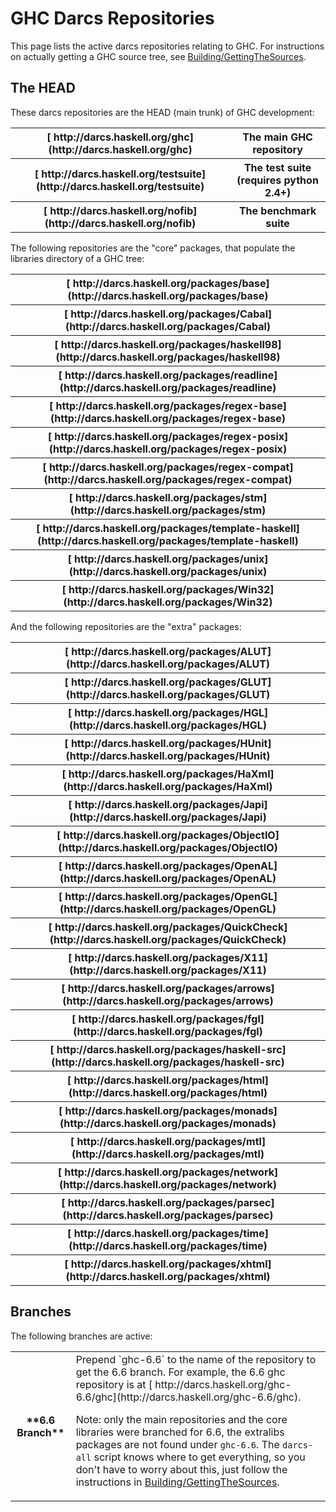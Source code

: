 


# GHC Darcs Repositories



This page lists the active darcs repositories relating to GHC.  For instructions on actually getting a GHC source tree, see [Building/GettingTheSources](building/getting-the-sources).


## The HEAD



These darcs repositories are the HEAD (main trunk) of GHC development:


<table><tr><th>[
http://darcs.haskell.org/ghc](http://darcs.haskell.org/ghc)</th>
<th>The main GHC repository
</th></tr>
<tr><th>[
http://darcs.haskell.org/testsuite](http://darcs.haskell.org/testsuite)</th>
<th>The test suite (requires python 2.4+) 
</th></tr>
<tr><th>[ http://darcs.haskell.org/nofib](http://darcs.haskell.org/nofib)</th>
<th>The benchmark suite
</th></tr></table>



The following repositories are the "core" packages, that populate the libraries directory of a GHC tree:


<table><tr><th>[
http://darcs.haskell.org/packages/base](http://darcs.haskell.org/packages/base)
</th></tr>
<tr><th>[
http://darcs.haskell.org/packages/Cabal](http://darcs.haskell.org/packages/Cabal)
</th></tr>
<tr><th>[
http://darcs.haskell.org/packages/haskell98](http://darcs.haskell.org/packages/haskell98)
</th></tr>
<tr><th>[
http://darcs.haskell.org/packages/readline](http://darcs.haskell.org/packages/readline)
</th></tr>
<tr><th>[
http://darcs.haskell.org/packages/regex-base](http://darcs.haskell.org/packages/regex-base)
</th></tr>
<tr><th>[
http://darcs.haskell.org/packages/regex-posix](http://darcs.haskell.org/packages/regex-posix)
</th></tr>
<tr><th>[
http://darcs.haskell.org/packages/regex-compat](http://darcs.haskell.org/packages/regex-compat)
</th></tr>
<tr><th>[
http://darcs.haskell.org/packages/stm](http://darcs.haskell.org/packages/stm)
</th></tr>
<tr><th>[
http://darcs.haskell.org/packages/template-haskell](http://darcs.haskell.org/packages/template-haskell)
</th></tr>
<tr><th>[
http://darcs.haskell.org/packages/unix](http://darcs.haskell.org/packages/unix)
</th></tr>
<tr><th>[
http://darcs.haskell.org/packages/Win32](http://darcs.haskell.org/packages/Win32)
</th></tr></table>



And the following repositories are the "extra" packages:


<table><tr><th>[
http://darcs.haskell.org/packages/ALUT](http://darcs.haskell.org/packages/ALUT)
</th></tr>
<tr><th>[
http://darcs.haskell.org/packages/GLUT](http://darcs.haskell.org/packages/GLUT)
</th></tr>
<tr><th>[
http://darcs.haskell.org/packages/HGL](http://darcs.haskell.org/packages/HGL)
</th></tr>
<tr><th>[
http://darcs.haskell.org/packages/HUnit](http://darcs.haskell.org/packages/HUnit)
</th></tr>
<tr><th>[
http://darcs.haskell.org/packages/HaXml](http://darcs.haskell.org/packages/HaXml)
</th></tr>
<tr><th>[
http://darcs.haskell.org/packages/Japi](http://darcs.haskell.org/packages/Japi)
</th></tr>
<tr><th>[
http://darcs.haskell.org/packages/ObjectIO](http://darcs.haskell.org/packages/ObjectIO)
</th></tr>
<tr><th>[
http://darcs.haskell.org/packages/OpenAL](http://darcs.haskell.org/packages/OpenAL)
</th></tr>
<tr><th>[
http://darcs.haskell.org/packages/OpenGL](http://darcs.haskell.org/packages/OpenGL)
</th></tr>
<tr><th>[
http://darcs.haskell.org/packages/QuickCheck](http://darcs.haskell.org/packages/QuickCheck)
</th></tr>
<tr><th>[
http://darcs.haskell.org/packages/X11](http://darcs.haskell.org/packages/X11)
</th></tr>
<tr><th>[
http://darcs.haskell.org/packages/arrows](http://darcs.haskell.org/packages/arrows)
</th></tr>
<tr><th>[
http://darcs.haskell.org/packages/fgl](http://darcs.haskell.org/packages/fgl)
</th></tr>
<tr><th>[
http://darcs.haskell.org/packages/haskell-src](http://darcs.haskell.org/packages/haskell-src)
</th></tr>
<tr><th>[
http://darcs.haskell.org/packages/html](http://darcs.haskell.org/packages/html)
</th></tr>
<tr><th>[
http://darcs.haskell.org/packages/monads](http://darcs.haskell.org/packages/monads)
</th></tr>
<tr><th>[
http://darcs.haskell.org/packages/mtl](http://darcs.haskell.org/packages/mtl)
</th></tr>
<tr><th>[
http://darcs.haskell.org/packages/network](http://darcs.haskell.org/packages/network)
</th></tr>
<tr><th>[
http://darcs.haskell.org/packages/parsec](http://darcs.haskell.org/packages/parsec)
</th></tr>
<tr><th>[
http://darcs.haskell.org/packages/time](http://darcs.haskell.org/packages/time)
</th></tr>
<tr><th>[
http://darcs.haskell.org/packages/xhtml](http://darcs.haskell.org/packages/xhtml)
</th></tr></table>


## Branches



The following branches are active:


<table><tr><th>**6.6 Branch**</th>
<td>
Prepend `ghc-6.6` to the name of the repository to get the 6.6 branch.  For example,
the 6.6 ghc repository is at [
http://darcs.haskell.org/ghc-6.6/ghc](http://darcs.haskell.org/ghc-6.6/ghc).

Note: only the main repositories and the core libraries were branched for 6.6, the
extralibs packages are not found under `ghc-6.6`.  The `darcs-all` script knows
where to get everything, so you don't have to worry about this, just follow the
instructions in [Building/GettingTheSources](building/getting-the-sources).
</td></tr></table>


